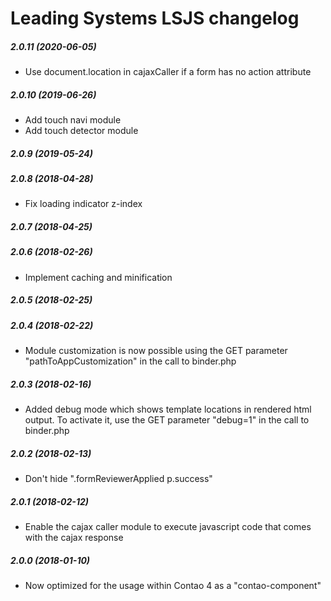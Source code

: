Leading Systems LSJS changelog
===========================================

##### 2.0.11 (2020-06-05)

 * Use document.location in cajaxCaller if a form has no action attribute

##### 2.0.10 (2019-06-26)

 * Add touch navi module
 * Add touch detector module


##### 2.0.9 (2019-05-24)


##### 2.0.8 (2018-04-28)

 * Fix loading indicator z-index


##### 2.0.7 (2018-04-25)


##### 2.0.6 (2018-02-26)

 * Implement caching and minification


##### 2.0.5 (2018-02-25)


##### 2.0.4 (2018-02-22)

 * Module customization is now possible using the GET parameter
 "pathToAppCustomization" in the call to binder.php


##### 2.0.3 (2018-02-16)

 * Added debug mode which shows template locations in rendered html output.
 To activate it, use the GET parameter "debug=1" in the call to binder.php 


##### 2.0.2 (2018-02-13)

 * Don't hide ".formReviewerApplied p.success"


##### 2.0.1 (2018-02-12)

 * Enable the cajax caller module to execute javascript code that comes with the
 cajax response


##### 2.0.0 (2018-01-10)

 * Now optimized for the usage within Contao 4 as a "contao-component"
